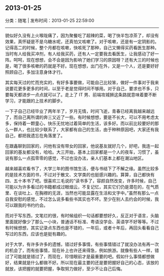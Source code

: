 ## 2013-01-25

分类：随笔 | 发布时间：2013-01-25 22:59:00

___

貌似好久没有上火喉咙痛了，因为聚餐吃了超辣的菜，喝了快半包凉茶了，却没有效果，真怀疑是不是乌糖水呢，还真怕又咳嗽了。对于咳嗽，还是有一定阴影的。记得高二的时候，整个月都在咳嗽，快咳死了那种，自己又懒得买药看医生那种。当时有人给我买冲剂，有人给我买药，还有人一定要我去看医生，让我感动了好一阵。呵呵，现在想想，会不会是因为影响了她们学习的原因呀？还有大三的时候也是，喝了很多咳嗽的药就是不好。现在想想，出门在外，又是一个人，还是要好好照顾自己，多加注意身体才行。

其实每天过的忙而充实的，有好多事要做，可能自己比较笨，做好一件事对于我来说要花更多更多的时间，以至于老是觉得时间不够用。对于自己，要求也不多，只要每天都进步一点点就可以了。走上了 IT 男、前端攻城狮这条路就意味着要不断学习，才能跟的上技术的脚步。

一下子自己已经毕业了两年半了，岁月无情，时间飞逝，青春已经离我越来越远了，而自己离所谓的奔三又近了一些。有时候想想，要是不长大，可以不用考虑太多，保持着一颗童心，快乐无忧地过着简单的生活，该多好。而以前比较要好的那么一群人，也比较少联系了，大家都有自己的生活，由于种种原因吧，大家还有我自己，都把我遗忘在角落里了。
 
在跟鑫聊到回家的，问他有没有带女的回家，他说基友就好几个，好吧，我连一起回家的基友都没有，哈哈。大三开始，基本上回家都是一个人的夜车，习惯了，虽说有那么一点孤零零的感觉，不过也没办法，亲人们基本上都在潮汕地区。

越来越喜欢看书了，大学三年的图书馆生活，便与书结下了不解之缘。虽然比较多的是技术方面的书，不过对于散文、文学类的也挺感兴趣的。算算，自己都快有四、五十本书了吧。很喜欢三毛说的“读书多了，容颜自然改变，许多时候，自己可能以为许多看过的书籍都成过眼烟云，不复记忆，其实它们仍是潜在的，在气质里、在谈吐上、在胸襟的无涯，当然也可能显露在生活和文字中。”虽然有那么一点自我安慰的感觉，不过怎么说多看些书其实也不坏。至少在别人去约会的时候，我可以跟我的书约约会。

而对于写东西，文笔烂的很，有时候组织一句话都要想好久，反正对于语言，头脑里面就好像少了那么一小块，普通话不标准、粤语没学会、英语学不好等等。不过有时候想想，其实记录点东西也是不错的，一年后，或者十年后，再回头看看自己写过的东西，应该也是挺有趣的。

对于大学，有许多许多的遗憾，错过好多事情，有些事情错过了就没办法有再一次的机会了，而有些事情，现在补上也许还来得急，例如旅游。就像有些人一样，错过了可能就是错过了，而现在，珍惜眼前才是最重要的吧。假如什么事情都想做好，结果就是什么都做不好。所以现在最主要的还是要把握好自己的心态，该放的就放，该把握的就要把握，争取努力做好，至少不让自己后悔。